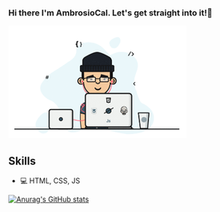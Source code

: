 ### Hi there I'm AmbrosioCal. Let's get straight into it!👋

<img src="https://github.com/AmbrosioCal/AmbrosioCal/blob/main/github.gif" width="356">

## Skills
* 💻 HTML, CSS, JS

[![Anurag's GitHub stats](https://github-readme-stats.vercel.app/api?username=AmbrosioCal)](https://github.com/anuraghazra/github-readme-stats)
